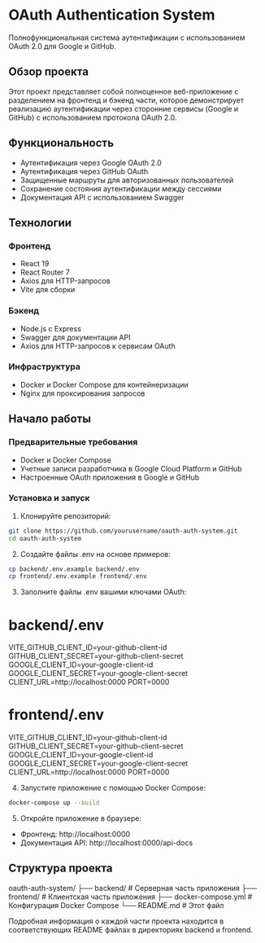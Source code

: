 # OAuth Authentication System

Полнофункциональная система аутентификации с использованием OAuth 2.0 для Google и GitHub.

## Обзор проекта

Этот проект представляет собой полноценное веб-приложение с разделением на фронтенд и бэкенд части, которое демонстрирует реализацию аутентификации через сторонние сервисы (Google и GitHub) с использованием протокола OAuth 2.0.

## Функциональность

- Аутентификация через Google OAuth 2.0
- Аутентификация через GitHub OAuth
- Защищенные маршруты для авторизованных пользователей
- Сохранение состояния аутентификации между сессиями
- Документация API с использованием Swagger

## Технологии

### Фронтенд
- React 19
- React Router 7
- Axios для HTTP-запросов
- Vite для сборки

### Бэкенд
- Node.js с Express
- Swagger для документации API
- Axios для HTTP-запросов к сервисам OAuth

### Инфраструктура
- Docker и Docker Compose для контейнеризации
- Nginx для проксирования запросов

## Начало работы

### Предварительные требования
- Docker и Docker Compose
- Учетные записи разработчика в Google Cloud Platform и GitHub
- Настроенные OAuth приложения в Google и GitHub

### Установка и запуск

1. Клонируйте репозиторий:

```bash
git clone https://github.com/yourusername/oauth-auth-system.git
cd oauth-auth-system
```

2. Создайте файлы .env на основе примеров:
```bash
cp backend/.env.example backend/.env
cp frontend/.env.example frontend/.env
```

3. Заполните файлы .env вашими ключами OAuth:

# backend/.env
VITE_GITHUB_CLIENT_ID=your-github-client-id
GITHUB_CLIENT_SECRET=your-github-client-secret
GOOGLE_CLIENT_ID=your-google-client-id
GOOGLE_CLIENT_SECRET=your-google-client-secret
CLIENT_URL=http://localhost:0000
PORT=0000


# frontend/.env
VITE_GITHUB_CLIENT_ID=your-github-client-id
GITHUB_CLIENT_SECRET=your-github-client-secret
GOOGLE_CLIENT_ID=your-google-client-id
GOOGLE_CLIENT_SECRET=your-google-client-secret
CLIENT_URL=http://localhost:0000
PORT=0000


4. Запустите приложение с помощью Docker Compose:
```bash
docker-compose up --build
```


5. Откройте приложение в браузере:
- Фронтенд: http://localhost:0000
- Документация API: http://localhost:0000/api-docs

## Структура проекта
oauth-auth-system/
├── backend/ # Серверная часть приложения
├── frontend/ # Клиентская часть приложения
├── docker-compose.yml # Конфигурация Docker Compose
└── README.md # Этот файл


Подробная информация о каждой части проекта находится в соответствующих README файлах в директориях backend и frontend.

